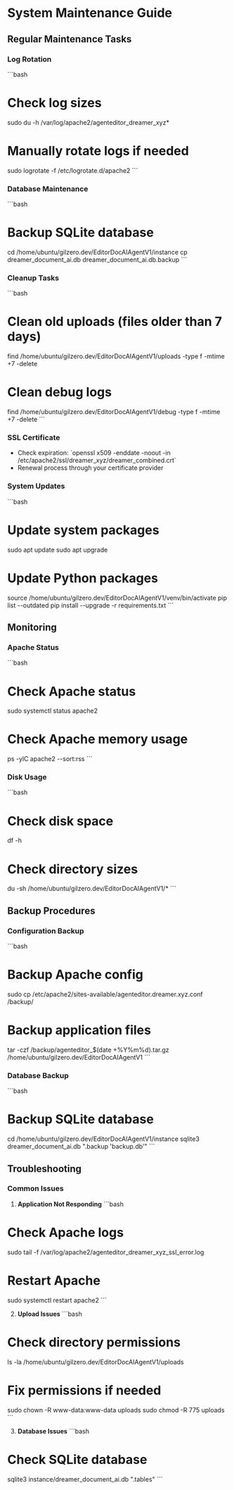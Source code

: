 # System Maintenance Guide

## Regular Maintenance Tasks

### Log Rotation
\`\`\`bash
# Check log sizes
sudo du -h /var/log/apache2/agenteditor_dreamer_xyz*

# Manually rotate logs if needed
sudo logrotate -f /etc/logrotate.d/apache2
\`\`\`

### Database Maintenance
\`\`\`bash
# Backup SQLite database
cd /home/ubuntu/gilzero.dev/EditorDocAIAgentV1/instance
cp dreamer_document_ai.db dreamer_document_ai.db.backup
\`\`\`

### Cleanup Tasks
\`\`\`bash
# Clean old uploads (files older than 7 days)
find /home/ubuntu/gilzero.dev/EditorDocAIAgentV1/uploads -type f -mtime +7 -delete

# Clean debug logs
find /home/ubuntu/gilzero.dev/EditorDocAIAgentV1/debug -type f -mtime +7 -delete
\`\`\`

### SSL Certificate
- Check expiration: \`openssl x509 -enddate -noout -in /etc/apache2/ssl/dreamer_xyz/dreamer_combined.crt\`
- Renewal process through your certificate provider

### System Updates
\`\`\`bash
# Update system packages
sudo apt update
sudo apt upgrade

# Update Python packages
source /home/ubuntu/gilzero.dev/EditorDocAIAgentV1/venv/bin/activate
pip list --outdated
pip install --upgrade -r requirements.txt
\`\`\`

## Monitoring

### Apache Status
\`\`\`bash
# Check Apache status
sudo systemctl status apache2

# Check Apache memory usage
ps -ylC apache2 --sort:rss
\`\`\`

### Disk Usage
\`\`\`bash
# Check disk space
df -h

# Check directory sizes
du -sh /home/ubuntu/gilzero.dev/EditorDocAIAgentV1/*
\`\`\`

## Backup Procedures

### Configuration Backup
\`\`\`bash
# Backup Apache config
sudo cp /etc/apache2/sites-available/agenteditor.dreamer.xyz.conf /backup/

# Backup application files
tar -czf /backup/agenteditor_$(date +%Y%m%d).tar.gz /home/ubuntu/gilzero.dev/EditorDocAIAgentV1
\`\`\`

### Database Backup
\`\`\`bash
# Backup SQLite database
cd /home/ubuntu/gilzero.dev/EditorDocAIAgentV1/instance
sqlite3 dreamer_document_ai.db ".backup 'backup.db'"
\`\`\`

## Troubleshooting

### Common Issues

1. **Application Not Responding**
\`\`\`bash
# Check Apache logs
sudo tail -f /var/log/apache2/agenteditor_dreamer_xyz_ssl_error.log

# Restart Apache
sudo systemctl restart apache2
\`\`\`

2. **Upload Issues**
\`\`\`bash
# Check directory permissions
ls -la /home/ubuntu/gilzero.dev/EditorDocAIAgentV1/uploads

# Fix permissions if needed
sudo chown -R www-data:www-data uploads
sudo chmod -R 775 uploads
\`\`\`

3. **Database Issues**
\`\`\`bash
# Check SQLite database
sqlite3 instance/dreamer_document_ai.db ".tables"
\`\`\`
